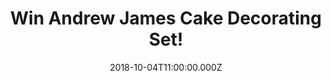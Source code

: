 ---
campaign-uuid: "c-d7942a0a-17b9-482a-a579-8542d22a6a0c"
type: "Competition"
category: "Gifts"
date: "2018-10-04T11:00:00.000Z"
end-date: "2018-11-04T23:59:00.000Z"
disable-form: false
is_promoted: false
has_entry_page: true
title: "Win Andrew James Cake Decorating Set!"
competition-description: "<p>Who doesn’t love cakes? They are perfect for any occasion\
  \ or celebration! Get ready to create beautifully decorated cakes and bakes with\
  \ the Andrew James Professional Cake Decorating Set.</p>\n<p>Get your inner chef\
  \ side and click below for a chance to win!</p>\n"
hero-header: "Win Andrew James Cake Decorating Set!"
terms-confirmation: "N/A"
banner-img: "https://assets.expresslyapp.com/asset-5cd5bd1d-3517-4fe3-b798-64c075542819.jpg"
logo-left-href: "http://club.expressly.io"
logo-left-image: "https://assets.expresslyapp.com/asset-4e29ba28-bb71-4e38-800d-8b3c8e1a3b2c.jpg"
logo-left-title: "ExpresslyClub"
bg-image-hero: "https://assets.expresslyapp.com/asset-49108884-ed86-4a3e-9f77-fd23a473db54.jpg"
bg-image-first: "https://assets.expresslyapp.com/asset-325bea40-39e8-4583-a790-ae838f5050dd.jpg"
section1-content: "</p>The Andrew James Cake Decorating Set contains everything you\
  \ need to create beautifully decorated cupcakes, sponge cakes, multi-tiered cakes,\
  \ biscuits and pastries. 8 fondant icing tools, a full range of piping nozzles with\
  \ 2 reusable bags, a decorating turntable and embossed rolling pin ideal for creating\
  \ beautiful buttercream and frosting flowers on the top of your cupcakes, or for\
  \ making stylish swirls, swags and spirals on larger cakes!</p>\n<p>We are giving\
  \ away the Andrew James Professional Cake Decorating Set to one of our readers!\
  \ If you are looking forward to sharing your delicious and greatest creations, enter\
  \ the form below and it could be yours!</p>\n"
entry-title: "Win Andrew James Cake Decorating Set!"
entry-content: "<p>Enter the draw to win the Andrew James Professional Cake Decorating\
  \ Set by completing the form below before 23:59 on 4th of November 2018.</p>\n"
has-winner: false
prize-description: "Andrew James Cake Decorating Set!"
special-conditions: "Multiple entries are allowed up to one every day.\r\nThis competition\
  \ is also available on: https://aaa.nme.com/competitions/the-andrew-james-professional-cake-decorating-set"
country-restrictions:
- "GB"
---
